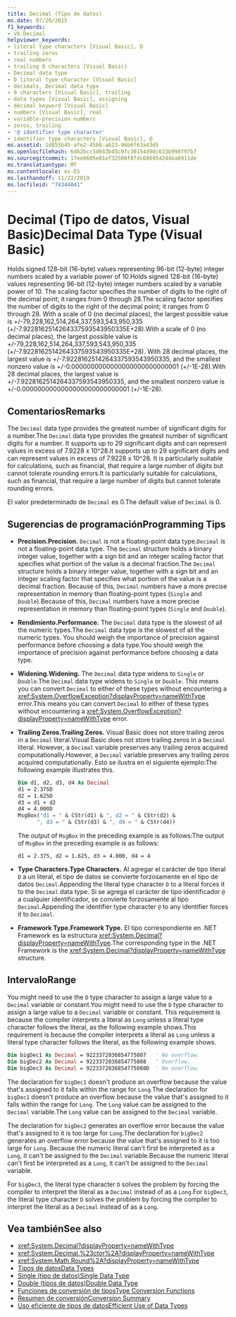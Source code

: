 ```yaml
---
title: Decimal (Tipo de datos)
ms.date: 07/20/2015
f1_keywords:
- vb.Decimal
helpviewer_keywords:
- literal type characters [Visual Basic], D
- trailing zeros
- real numbers
- trailing 0 characters [Visual Basic]
- Decimal data type
- D literal type character [Visual Basic]
- decimals, Decimal data type
- 0 characters [Visual Basic], trailing
- data types [Visual Basic], assigning
- decimal keyword [Visual Basic]
- numbers [Visual Basic], real
- variable-precision numbers
- zeros, trailing
- '@ identifier type character'
- identifier type characters [Visual Basic], @
ms.assetid: 1d855b45-afe2-45b0-a623-96b6f63a43d5
ms.openlocfilehash: 6d62bcc1d043b45c0fc30154d9dc633b998f97b7
ms.sourcegitcommit: 17ee6605e01ef32506f8fdc686954244ba6911de
ms.translationtype: MT
ms.contentlocale: es-ES
ms.lasthandoff: 11/22/2019
ms.locfileid: "74344041"
---
```

# <a name="decimal-data-type-visual-basic"></a><span data-ttu-id="ef892-102">Decimal (Tipo de datos, Visual Basic)</span><span class="sxs-lookup"><span data-stu-id="ef892-102">Decimal Data Type (Visual Basic)</span></span>

<span data-ttu-id="ef892-103">Holds signed 128-bit (16-byte) values representing 96-bit (12-byte) integer numbers scaled by a variable power of 10.</span><span class="sxs-lookup"><span data-stu-id="ef892-103">Holds signed 128-bit (16-byte) values representing 96-bit (12-byte) integer numbers scaled by a variable power of 10.</span></span> <span data-ttu-id="ef892-104">The scaling factor specifies the number of digits to the right of the decimal point; it ranges from 0 through 28.</span><span class="sxs-lookup"><span data-stu-id="ef892-104">The scaling factor specifies the number of digits to the right of the decimal point; it ranges from 0 through 28.</span></span> <span data-ttu-id="ef892-105">With a scale of 0 (no decimal places), the largest possible value is +/-79,228,162,514,264,337,593,543,950,335 (+/-7.9228162514264337593543950335E+28).</span><span class="sxs-lookup"><span data-stu-id="ef892-105">With a scale of 0 (no decimal places), the largest possible value is +/-79,228,162,514,264,337,593,543,950,335 (+/-7.9228162514264337593543950335E+28).</span></span> <span data-ttu-id="ef892-106">With 28 decimal places, the largest value is +/-7.9228162514264337593543950335, and the smallest nonzero value is +/-0.0000000000000000000000000001 (+/-1E-28).</span><span class="sxs-lookup"><span data-stu-id="ef892-106">With 28 decimal places, the largest value is +/-7.9228162514264337593543950335, and the smallest nonzero value is +/-0.0000000000000000000000000001 (+/-1E-28).</span></span>

## <a name="remarks"></a><span data-ttu-id="ef892-107">Comentarios</span><span class="sxs-lookup"><span data-stu-id="ef892-107">Remarks</span></span>

<span data-ttu-id="ef892-108">The `Decimal` data type provides the greatest number of significant digits for a number.</span><span class="sxs-lookup"><span data-stu-id="ef892-108">The `Decimal` data type provides the greatest number of significant digits for a number.</span></span> <span data-ttu-id="ef892-109">It supports up to 29 significant digits and can represent values in excess of 7.9228 x 10^28.</span><span class="sxs-lookup"><span data-stu-id="ef892-109">It supports up to 29 significant digits and can represent values in excess of 7.9228 x 10^28.</span></span> <span data-ttu-id="ef892-110">It is particularly suitable for calculations, such as financial, that require a large number of digits but cannot tolerate rounding errors.</span><span class="sxs-lookup"><span data-stu-id="ef892-110">It is particularly suitable for calculations, such as financial, that require a large number of digits but cannot tolerate rounding errors.</span></span>

<span data-ttu-id="ef892-111">El valor predeterminado de `Decimal` es 0.</span><span class="sxs-lookup"><span data-stu-id="ef892-111">The default value of `Decimal` is 0.</span></span>

## <a name="programming-tips"></a><span data-ttu-id="ef892-112">Sugerencias de programación</span><span class="sxs-lookup"><span data-stu-id="ef892-112">Programming Tips</span></span>

- <span data-ttu-id="ef892-113">**Precision.**</span><span class="sxs-lookup"><span data-stu-id="ef892-113">**Precision.**</span></span> <span data-ttu-id="ef892-114">`Decimal` is not a floating-point data type.</span><span class="sxs-lookup"><span data-stu-id="ef892-114">`Decimal` is not a floating-point data type.</span></span> <span data-ttu-id="ef892-115">The `Decimal` structure holds a binary integer value, together with a sign bit and an integer scaling factor that specifies what portion of the value is a decimal fraction.</span><span class="sxs-lookup"><span data-stu-id="ef892-115">The `Decimal` structure holds a binary integer value, together with a sign bit and an integer scaling factor that specifies what portion of the value is a decimal fraction.</span></span> <span data-ttu-id="ef892-116">Because of this, `Decimal` numbers have a more precise representation in memory than floating-point types (`Single` and `Double`).</span><span class="sxs-lookup"><span data-stu-id="ef892-116">Because of this, `Decimal` numbers have a more precise representation in memory than floating-point types (`Single` and `Double`).</span></span>

- <span data-ttu-id="ef892-117">**Rendimiento.**</span><span class="sxs-lookup"><span data-stu-id="ef892-117">**Performance.**</span></span> <span data-ttu-id="ef892-118">The `Decimal` data type is the slowest of all the numeric types.</span><span class="sxs-lookup"><span data-stu-id="ef892-118">The `Decimal` data type is the slowest of all the numeric types.</span></span> <span data-ttu-id="ef892-119">You should weigh the importance of precision against performance before choosing a data type.</span><span class="sxs-lookup"><span data-stu-id="ef892-119">You should weigh the importance of precision against performance before choosing a data type.</span></span>

- <span data-ttu-id="ef892-120">**Widening.**</span><span class="sxs-lookup"><span data-stu-id="ef892-120">**Widening.**</span></span> <span data-ttu-id="ef892-121">The `Decimal` data type widens to `Single` or `Double`.</span><span class="sxs-lookup"><span data-stu-id="ef892-121">The `Decimal` data type widens to `Single` or `Double`.</span></span> <span data-ttu-id="ef892-122">This means you can convert `Decimal` to either of these types without encountering a <xref:System.OverflowException?displayProperty=nameWithType> error.</span><span class="sxs-lookup"><span data-stu-id="ef892-122">This means you can convert `Decimal` to either of these types without encountering a <xref:System.OverflowException?displayProperty=nameWithType> error.</span></span>

- <span data-ttu-id="ef892-123">**Trailing Zeros.**</span><span class="sxs-lookup"><span data-stu-id="ef892-123">**Trailing Zeros.**</span></span> <span data-ttu-id="ef892-124">Visual Basic does not store trailing zeros in a `Decimal` literal.</span><span class="sxs-lookup"><span data-stu-id="ef892-124">Visual Basic does not store trailing zeros in a `Decimal` literal.</span></span> <span data-ttu-id="ef892-125">However, a `Decimal` variable preserves any trailing zeros acquired computationally.</span><span class="sxs-lookup"><span data-stu-id="ef892-125">However, a `Decimal` variable preserves any trailing zeros acquired computationally.</span></span> <span data-ttu-id="ef892-126">Esto se ilustra en el siguiente ejemplo:</span><span class="sxs-lookup"><span data-stu-id="ef892-126">The following example illustrates this.</span></span>

  ```vb
  Dim d1, d2, d3, d4 As Decimal
  d1 = 2.375D
  d2 = 1.625D
  d3 = d1 + d2
  d4 = 4.000D
  MsgBox("d1 = " & CStr(d1) & ", d2 = " & CStr(d2) &
        ", d3 = " & CStr(d3) & ", d4 = " & CStr(d4))
  ```

  <span data-ttu-id="ef892-127">The output of `MsgBox` in the preceding example is as follows:</span><span class="sxs-lookup"><span data-stu-id="ef892-127">The output of `MsgBox` in the preceding example is as follows:</span></span>

  ```console
  d1 = 2.375, d2 = 1.625, d3 = 4.000, d4 = 4
  ```

- <span data-ttu-id="ef892-128">**Type Characters.**</span><span class="sxs-lookup"><span data-stu-id="ef892-128">**Type Characters.**</span></span> <span data-ttu-id="ef892-129">Al agregar el carácter de tipo literal `D` a un literal, el tipo de datos se convierte forzosamente en el tipo de datos `Decimal`.</span><span class="sxs-lookup"><span data-stu-id="ef892-129">Appending the literal type character `D` to a literal forces it to the `Decimal` data type.</span></span> <span data-ttu-id="ef892-130">Si se agrega el carácter de tipo identificador `@` a cualquier identificador, se convierte forzosamente al tipo `Decimal`.</span><span class="sxs-lookup"><span data-stu-id="ef892-130">Appending the identifier type character `@` to any identifier forces it to `Decimal`.</span></span>

- <span data-ttu-id="ef892-131">**Framework Type.**</span><span class="sxs-lookup"><span data-stu-id="ef892-131">**Framework Type.**</span></span> <span data-ttu-id="ef892-132">El tipo correspondiente en .NET Framework es la estructura <xref:System.Decimal?displayProperty=nameWithType>.</span><span class="sxs-lookup"><span data-stu-id="ef892-132">The corresponding type in the .NET Framework is the <xref:System.Decimal?displayProperty=nameWithType> structure.</span></span>

## <a name="range"></a><span data-ttu-id="ef892-133">Intervalo</span><span class="sxs-lookup"><span data-stu-id="ef892-133">Range</span></span>

 <span data-ttu-id="ef892-134">You might need to use the `D` type character to assign a large value to a `Decimal` variable or constant.</span><span class="sxs-lookup"><span data-stu-id="ef892-134">You might need to use the `D` type character to assign a large value to a `Decimal` variable or constant.</span></span> <span data-ttu-id="ef892-135">This requirement is because the compiler interprets a literal as `Long` unless a literal type character follows the literal, as the following example shows.</span><span class="sxs-lookup"><span data-stu-id="ef892-135">This requirement is because the compiler interprets a literal as `Long` unless a literal type character follows the literal, as the following example shows.</span></span>

```vb
Dim bigDec1 As Decimal = 9223372036854775807   ' No overflow.
Dim bigDec2 As Decimal = 9223372036854775808   ' Overflow.
Dim bigDec3 As Decimal = 9223372036854775808D  ' No overflow.
```

<span data-ttu-id="ef892-136">The declaration for `bigDec1` doesn't produce an overflow because the value that's assigned to it falls within the range for `Long`.</span><span class="sxs-lookup"><span data-stu-id="ef892-136">The declaration for `bigDec1` doesn't produce an overflow because the value that's assigned to it falls within the range for `Long`.</span></span> <span data-ttu-id="ef892-137">The `Long` value can be assigned to the `Decimal` variable.</span><span class="sxs-lookup"><span data-stu-id="ef892-137">The `Long` value can be assigned to the `Decimal` variable.</span></span>

<span data-ttu-id="ef892-138">The declaration for `bigDec2` generates an overflow error because the value that's assigned to it is too large for `Long`.</span><span class="sxs-lookup"><span data-stu-id="ef892-138">The declaration for `bigDec2` generates an overflow error because the value that's assigned to it is too large for `Long`.</span></span> <span data-ttu-id="ef892-139">Because the numeric literal can't first be interpreted as a `Long`, it can't be assigned to the `Decimal` variable.</span><span class="sxs-lookup"><span data-stu-id="ef892-139">Because the numeric literal can't first be interpreted as a `Long`, it can't be assigned to the `Decimal` variable.</span></span>

<span data-ttu-id="ef892-140">For `bigDec3`, the literal type character `D` solves the problem by forcing the compiler to interpret the literal as a `Decimal` instead of as a `Long`.</span><span class="sxs-lookup"><span data-stu-id="ef892-140">For `bigDec3`, the literal type character `D` solves the problem by forcing the compiler to interpret the literal as a `Decimal` instead of as a `Long`.</span></span>

## <a name="see-also"></a><span data-ttu-id="ef892-141">Vea también</span><span class="sxs-lookup"><span data-stu-id="ef892-141">See also</span></span>

- <xref:System.Decimal?displayProperty=nameWithType>
- <xref:System.Decimal.%23ctor%2A?displayProperty=nameWithType>
- <xref:System.Math.Round%2A?displayProperty=nameWithType>
- [<span data-ttu-id="ef892-142">Tipos de datos</span><span class="sxs-lookup"><span data-stu-id="ef892-142">Data Types</span></span>](../../../visual-basic/language-reference/data-types/index.md)
- [<span data-ttu-id="ef892-143">Single (tipo de datos)</span><span class="sxs-lookup"><span data-stu-id="ef892-143">Single Data Type</span></span>](../../../visual-basic/language-reference/data-types/single-data-type.md)
- [<span data-ttu-id="ef892-144">Double (tipos de datos)</span><span class="sxs-lookup"><span data-stu-id="ef892-144">Double Data Type</span></span>](../../../visual-basic/language-reference/data-types/double-data-type.md)
- [<span data-ttu-id="ef892-145">Funciones de conversión de tipos</span><span class="sxs-lookup"><span data-stu-id="ef892-145">Type Conversion Functions</span></span>](../../../visual-basic/language-reference/functions/type-conversion-functions.md)
- [<span data-ttu-id="ef892-146">Resumen de conversión</span><span class="sxs-lookup"><span data-stu-id="ef892-146">Conversion Summary</span></span>](../../../visual-basic/language-reference/keywords/conversion-summary.md)
- [<span data-ttu-id="ef892-147">Uso eficiente de tipos de datos</span><span class="sxs-lookup"><span data-stu-id="ef892-147">Efficient Use of Data Types</span></span>](../../../visual-basic/programming-guide/language-features/data-types/efficient-use-of-data-types.md)

